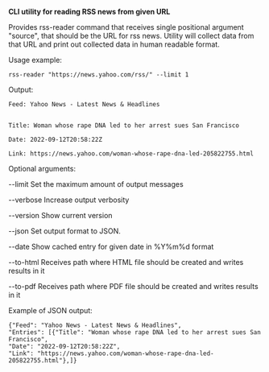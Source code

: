 **CLI utility for reading RSS news from given URL**


Provides rss-reader command that receives single positional argument "source",
that should be the URL for rss news. Utility will collect data from that URL and
print out collected data in human readable format.


Usage example:

    rss-reader "https://news.yahoo.com/rss/" --limit 1


Output:

    Feed: Yahoo News - Latest News & Headlines 


    Title: Woman whose rape DNA led to her arrest sues San Francisco

    Date: 2022-09-12T20:58:22Z

    Link: https://news.yahoo.com/woman-whose-rape-dna-led-205822755.html


Optional arguments:

--limit          Set the maximum amount of output messages

--verbose        Increase output verbosity

--version        Show current version

--json           Set output format to JSON. 

--date           Show cached entry for given date in %Y%m%d format

--to-html        Receives path where HTML file should be created and writes results in it

--to-pdf         Receives path where PDF file should be created and writes results in it


Example of JSON output:

    {"Feed": "Yahoo News - Latest News & Headlines",
    "Entries": [{"Title": "Woman whose rape DNA led to her arrest sues San Francisco",
    "Date": "2022-09-12T20:58:22Z",
    "Link": "https://news.yahoo.com/woman-whose-rape-dna-led-205822755.html"},]}
